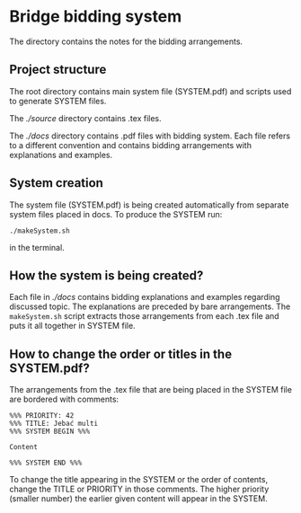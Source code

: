 # Bridge bidding system

The directory contains the notes for the bidding arrangements.

## Project structure

The root directory contains main system file (SYSTEM.pdf) and 
scripts used to generate SYSTEM files.

The *./source* directory contains .tex files.

The *./docs* directory contains .pdf files with bidding system.
Each file refers to a different convention and contains bidding
arrangements with explanations and examples.

## System creation

The system file (SYSTEM.pdf) is being created automatically from
separate system files placed in docs. To produce the SYSTEM run:
```
./makeSystem.sh
```
in the terminal.

## How the system is being created?

Each file in *./docs* contains bidding explanations and examples
regarding discussed topic. The explanations are preceded by bare 
arrangements. The `makeSystem.sh` script extracts those arrangements
from each .tex file and puts it all together in SYSTEM file.

## How to change the order or titles in the SYSTEM.pdf?

The arrangements from the .tex file that are being placed in 
the SYSTEM file are bordered with comments:
```
%%% PRIORITY: 42
%%% TITLE: Jebać multi
%%% SYSTEM BEGIN %%%

Content

%%% SYSTEM END %%%
```

To change the title appearing in the SYSTEM or the order of contents,
change the TITLE or PRIORITY in those comments. The higher priority (smaller number)
the earlier given content will appear in the SYSTEM.
